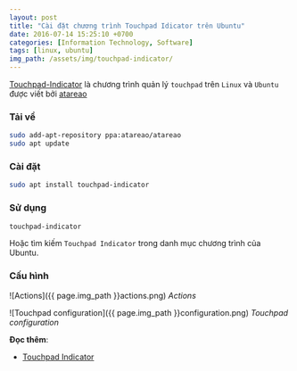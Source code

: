 ```yaml
---
layout: post
title: "Cài đặt chương trình Touchpad Idicator trên Ubuntu"
date: 2016-07-14 15:25:10 +0700
categories: [Information Technology, Software]
tags: [linux, ubuntu]
img_path: /assets/img/touchpad-indicator/
---
```


[Touchpad-Indicator](https://github.com/atareao/Touchpad-Indicator) là chương trình quản lý `touchpad` trên `Linux` và `Ubuntu` được viết bởi [atareao](https://www.atareao.es/)

### Tải về
```bash
sudo add-apt-repository ppa:atareao/atareao
sudo apt update
```
### Cài đặt
```bash
sudo apt install touchpad-indicator
```

### Sử dụng
```bash
touchpad-indicator
```
Hoặc tìm kiếm `Touchpad Indicator` trong danh mục chương trình của Ubuntu.

### Cấu hình 
![Actions]({{ page.img_path }}actions.png)
_Actions_

![Touchpad configuration]({{ page.img_path }}configuration.png)
_Touchpad configuration_

**Đọc thêm**:
- [Touchpad Indicator](https://www.google.com/search?q=Touchpad+Indicator&sca_esv=556524961&rlz=1C1PNBB_viVN954VN954&sxsrf=AB5stBh8k6xrDECfJ-o1i1M45L3ZUEFS9A%3A1691933155986&ved=0ahUKEwjG6PuV3tmAAxVYdvUHHRxjCnoQ4dUDCA8&uact=5&gs_lp=Egxnd3Mtd2l6LXNlcnAiElRvdWNocGFkIEluZGljYXRvcjIIEAAYgAQYywEyCBAAGIAEGMsBMggQABiABBjLATIEEAAYHjIEEAAYHjIEEAAYHjIEEAAYHjIEEAAYHjIEEAAYHjIGEAAYHhgPSP8TUKsHWLgOcAF4AZABAJgBfqAB9AGqAQMwLjK4AQPIAQD4AQHCAgoQABhHGNYEGLADwgIIEAAYBxgeGBPCAgoQABgHGB4YDxgT4gMEGAAgQYgGAZAGBQ&sclient=gws-wiz-serp)
